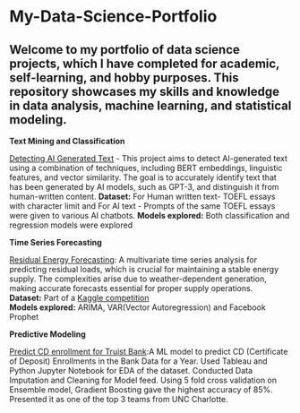 # My-Data-Science-Portfolio

Welcome to my portfolio of data science projects, which I have completed for academic, self-learning, and hobby purposes. This repository showcases my skills and knowledge in data analysis, machine learning, and statistical modeling.
---
**Text Mining and Classification**

[Detecting AI Generated Text](https://github.com/manasisuryavanshi99/detect_ai_generated_text) - This project aims to detect AI-generated text using a combination of techniques, including BERT embeddings, linguistic features, and vector similarity. The goal is to accurately identify text that has been generated by AI models, such as GPT-3, and distinguish it from human-written content.
**Dataset:** For Human written text- TOEFL essays with character limit and For AI text - Prompts of the same TOEFL essays were given to various AI chatbots.
**Models explored:** Both classification and regression models were explored

**Time Series Forecasting**

[Residual Energy Forecasting](https://github.com/manasisuryavanshi99/Energy-Forecasting): A multivariate time series analysis for predicting residual loads, which is crucial for maintaining a stable energy supply. The complexities arise due to weather-dependent generation, making accurate forecasts essential for proper supply operations. <br>
**Dataset:** Part of a [Kaggle competition](https://www.kaggle.com/competitions/energy-forecasting-data-challenge) <br>
**Models explored:** ARIMA, VAR(Vector Autoregression) and Facebook Prophet <br>

**Predictive Modeling**

[Predict CD enrollment for Truist Bank](https://drive.google.com/file/d/1-9GRuvdmXsJkQzOo9zfhsOLVzeKPQw7X/view):A ML model to predict CD (Certificate of Deposit) Enrollments in the Bank Data for a Year. Used Tableau and Python Jupyter Notebook for EDA of the dataset. Conducted Data Imputation and Cleaning for Model feed. Using 5 fold cross validation on Ensemble model, Gradient Boosting gave the highest accuracy of 85%. Presented it as one of the top 3 teams from UNC Charlotte.

